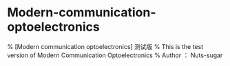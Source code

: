 # Modern-communication-optoelectronics
% [Modern communication optoelectronics] 测试版
% This is the test version of Modern Communication Optoelectronics
% Author ： Nuts-sugar
